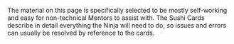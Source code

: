 The material on this page is specifically selected to be mostly
self-working and easy for non-technical Mentors to assist with. The
Sushi Cards describe in detail everything the Ninja will need to do, so
issues and errors can usually be resolved by reference to the cards.
